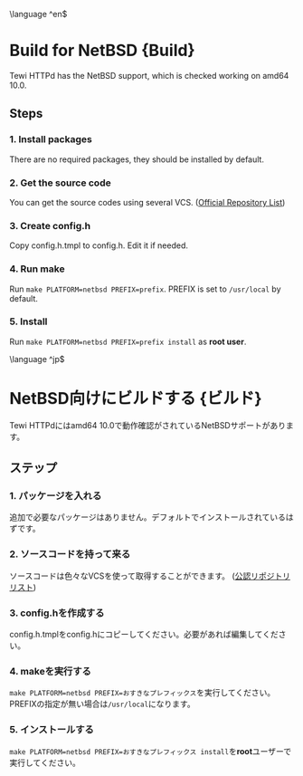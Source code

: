 \language ^en$
# Build for NetBSD {Build}

Tewi HTTPd has the NetBSD support, which is checked working on amd64 10.0.

## Steps

### 1. Install packages

There are no required packages, they should be installed by default.

### 2. Get the source code

You can get the source codes using several VCS. ([Official Repository List](repos.html))

### 3. Create config.h

Copy config.h.tmpl to config.h. Edit it if needed.

### 4. Run make

Run `make PLATFORM=netbsd PREFIX=prefix`. PREFIX is set to `/usr/local` by default.

### 5. Install

Run `make PLATFORM=netbsd PREFIX=prefix install` as **root user**.

\language ^jp$
# NetBSD向けにビルドする {ビルド}

Tewi HTTPdにはamd64 10.0で動作確認がされているNetBSDサポートがあります。

## ステップ

### 1. パッケージを入れる

追加で必要なパッケージはありません。デフォルトでインストールされているはずです。

### 2. ソースコードを持って来る

ソースコードは色々なVCSを使って取得することができます。 ([公認リポジトリリスト](repos.html))

### 3. config.hを作成する

config.h.tmplをconfig.hにコピーしてください。必要があれば編集してください。

### 4. makeを実行する

`make PLATFORM=netbsd PREFIX=おすきなプレフィックス`を実行してください。PREFIXの指定が無い場合は`/usr/local`になります。

### 5. インストールする

`make PLATFORM=netbsd PREFIX=おすきなプレフィックス install`を**root**ユーザーで実行してください。
